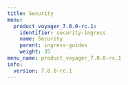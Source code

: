 ```yaml
---
title: Security
menu:
  product_voyager_7.0.0-rc.1:
    identifier: security-ingress
    name: Security
    parent: ingress-guides
    weight: 35
menu_name: product_voyager_7.0.0-rc.1
info:
  version: 7.0.0-rc.1
---
```


